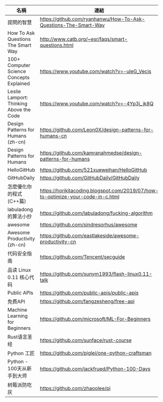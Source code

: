 |名稱|連結|
|-|-|
|提問的智慧|https://github.com/ryanhanwu/How-To-Ask-Questions-The-Smart-Way|
|How To Ask Questions The Smart Way|http://www.catb.org/~esr/faqs/smart-questions.html|
|100+ Computer Science Concepts Explained|https://www.youtube.com/watch?v=-uleG_Vecis|
|Leslie Lamport: Thinking Above the Code|https://www.youtube.com/watch?v=-4Yp3j_jk8Q|
|Design Patterns for Humans (zh-cn)|https://github.com/Leon0X/design-patterns-for-humans-cn|
|Design Patterns for Humans|https://github.com/kamranahmedse/design-patterns-for-humans|
|HelloGitHub|https://github.com/521xueweihan/HelloGitHub|
|GitHubDaily|https://github.com/GitHubDaily/GitHubDaily|
|怎麼優化你的程式(C++篇)|https://horikitacoding.blogspot.com/2019/07/how-to-optimize-your-code-in-c.html|
|labuladong 的算法小抄|https://github.com/labuladong/fucking-algorithm|
|awesome|https://github.com/sindresorhus/awesome|
|Awesome Productivity (zh-cn)|https://github.com/eastlakeside/awesome-productivity-cn|
|代码安全指南|https://github.com/Tencent/secguide|
|品读 Linux 0.11 核心代码|https://github.com/sunym1993/flash-linux0.11-talk|
|Public APIs|https://github.com/public-apis/public-apis|
|免费API|https://github.com/fangzesheng/free-api|
|Machine Learning for Beginners|https://github.com/microsoft/ML-For-Beginners|
|Rust语言圣经|https://github.com/sunface/rust-course|
|Python 工匠|https://github.com/piglei/one-python-craftsman|
|Python - 100天从新手到大师|https://github.com/jackfrued/Python-100-Days|
|树莓派防吃灰|https://github.com/zhaoolee/pi|
